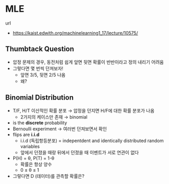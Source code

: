 # MLE
url
* https://kaist.edwith.org/machinelearning1_17/lecture/10575/
## Thumbtack Question
* 압정 문제의 경우, 동전처럼 쉽게 앞면 뒷면 확률이 반반이라고 정의 내리기 어려움
* 그렇다면 몇 번씩 던져보자!
  * 앞면 3/5, 뒷면 2/5 나옴
  * 왜?
  
## Binomial Distribution
* T/F, H/T 이산적인 확률 분포 → 압정을 던지면 H/F에 대한 확률 분포가 나옴
  * 2가지의 케이스만 존재 → binomial 
* is the **discrete** probability 
* Bernoulli experiment → 여러번 던져보면서 확인
* flips are **i.i.d**
  * i.i.d (독립항등분포) = indepentdent and identically distributed random variables
  * 앞에서 던졌을 때랑 뒤에서 던졌을 때 이벤트가 서로 연관이 없다
* P(H) = θ, P(T) = 1-θ
  * 확률은 항상 양수
  * 0 ≤ θ ≤ 1
* 그렇다면 D (데이터)를 관측할 확률은?


  



  

  
  
